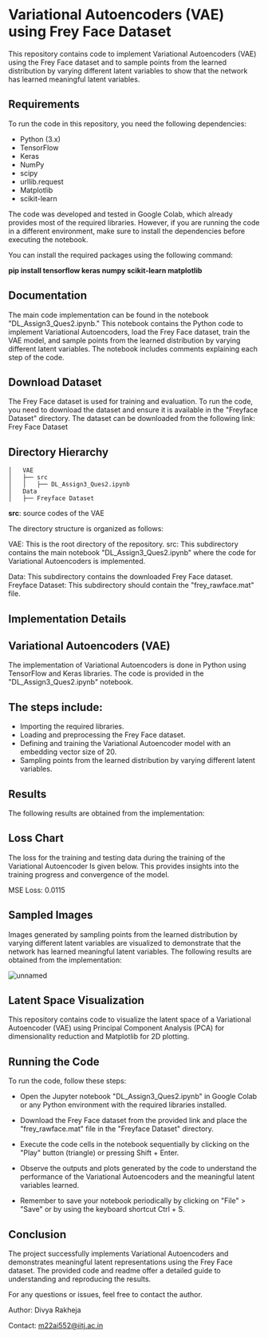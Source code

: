 # **Variational Autoencoders (VAE) using Frey Face Dataset**
This repository contains code to implement Variational Autoencoders (VAE) using the Frey Face dataset and to sample points from the learned distribution by varying different latent variables to show that the network has learned meaningful latent variables.

## Requirements
To run the code in this repository, you need the following dependencies:

- Python (3.x)
- TensorFlow
- Keras
- NumPy
- scipy
- urllib.request
- Matplotlib
- scikit-learn

The code was developed and tested in Google Colab, which already provides most of the required libraries. However, if you are running the code in a different environment, make sure to install the dependencies before executing the notebook.

You can install the required packages using the following command:

**pip install tensorflow keras numpy scikit-learn matplotlib**

## Documentation
The main code implementation can be found in the notebook "DL_Assign3_Ques2.ipynb." This notebook contains the Python code to implement Variational Autoencoders, load the Frey Face dataset, train the VAE model, and sample points from the learned distribution by varying different latent variables. The notebook includes comments explaining each step of the code.

## Download Dataset
The Frey Face dataset is used for training and evaluation. To run the code, you need to download the dataset and ensure it is available in the "Freyface Dataset" directory. The dataset can be downloaded from the following link: Frey Face Dataset

## Directory Hierarchy
```
│   VAE
│   ├── src
│   │   ├── DL_Assign3_Ques2.ipynb
│   Data
│   ├── Freyface Dataset
```  
**src**: source codes of the VAE

The directory structure is organized as follows:

VAE: This is the root directory of the repository.
src: This subdirectory contains the main notebook "DL_Assign3_Ques2.ipynb" where the code for Variational Autoencoders is implemented.

Data: This subdirectory contains the downloaded Frey Face dataset.
Freyface Dataset: This subdirectory should contain the "frey_rawface.mat" file.

## Implementation Details
## Variational Autoencoders (VAE)

The implementation of Variational Autoencoders is done in Python using TensorFlow and Keras libraries. The code is provided in the "DL_Assign3_Ques2.ipynb" notebook.

## The steps include:

*  Importing the required libraries.
*  Loading and preprocessing the Frey Face dataset.
*  Defining and training the Variational Autoencoder model with an embedding vector size of 20.
*  Sampling points from the learned distribution by varying different latent variables.


## Results

The following results are obtained from the implementation:

## Loss Chart
The loss for the training and testing data during the training of the Variational Autoencoder Is given below. This provides insights into the training progress and convergence of the model.

MSE Loss: 0.0115

## Sampled Images
Images generated by sampling points from the learned distribution by varying different latent variables are visualized to demonstrate that the network has learned meaningful latent variables.
The following results are obtained from the implementation:

![unnamed](https://github.com/Divyarakheja/EditREADME-2/assets/132153971/58682c69-2970-42f5-9cb0-711bbdba71b3)

## Latent Space Visualization

This repository contains code to visualize the latent space of a Variational Autoencoder (VAE) using Principal Component Analysis (PCA) for dimensionality reduction and Matplotlib for 2D plotting.

## Running the Code
To run the code, follow these steps:

*  Open the Jupyter notebook "DL_Assign3_Ques2.ipynb" in Google Colab or any Python environment with the required libraries installed.

*  Download the Frey Face dataset from the provided link and place the "frey_rawface.mat" file in the "Freyface Dataset" directory.

*  Execute the code cells in the notebook sequentially by clicking on the "Play" button (triangle) or pressing Shift + Enter.

*  Observe the outputs and plots generated by the code to understand the performance of the Variational Autoencoders and the meaningful latent variables learned.

*  Remember to save your notebook periodically by clicking on "File" > "Save" or by using the keyboard shortcut Ctrl + S.

## Conclusion
The project successfully implements Variational Autoencoders and demonstrates meaningful latent representations using the Frey Face dataset. The provided code and readme offer a detailed guide to understanding and reproducing the results.

For any questions or issues, feel free to contact the author.

Author: Divya Rakheja

Contact: m22ai552@iitj.ac.in
